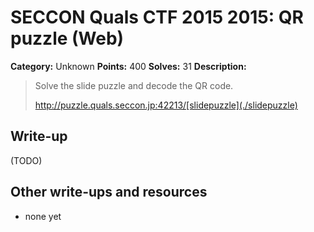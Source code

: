 # SECCON Quals CTF 2015 2015: QR puzzle (Web)

**Category:** Unknown
**Points:** 400
**Solves:** 31
**Description:**

> Solve the slide puzzle and decode the QR code.
> 
> <http://puzzle.quals.seccon.jp:42213/[slidepuzzle](./slidepuzzle)>


## Write-up

(TODO)

## Other write-ups and resources

* none yet
